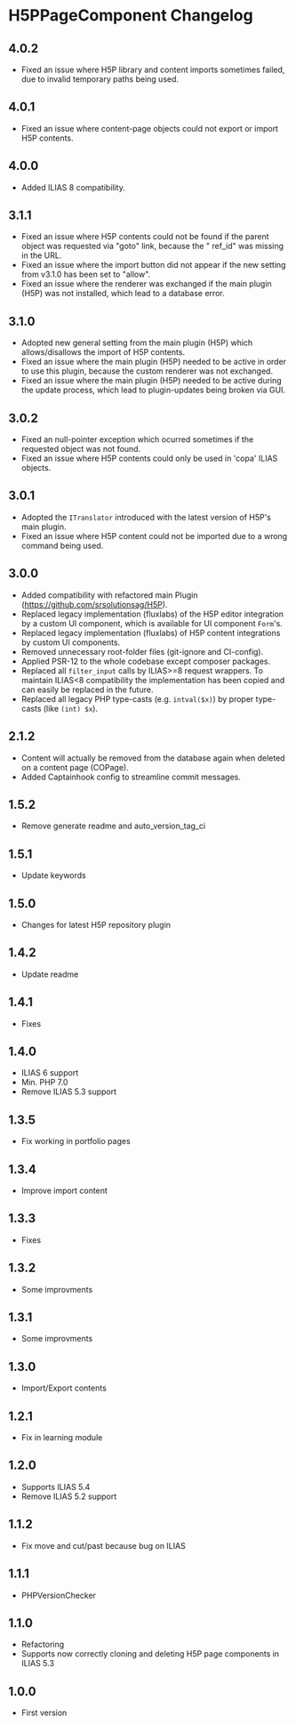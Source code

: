 # H5PPageComponent Changelog

## 4.0.2

- Fixed an issue where H5P library and content imports sometimes failed, due to invalid temporary paths being used.

## 4.0.1

- Fixed an issue where content-page objects could not export or import H5P contents.

## 4.0.0

- Added ILIAS 8 compatibility.

## 3.1.1

- Fixed an issue where H5P contents could not be found if the parent object was requested via "goto" link, because the "
  ref_id" was missing in the URL.
- Fixed an issue where the import button did not appear if the new setting from v3.1.0 has been set to "allow".
- Fixed an issue where the renderer was exchanged if the main plugin (H5P) was not installed, which lead to a database
  error.

## 3.1.0

- Adopted new general setting from the main plugin (H5P) which allows/disallows the import of H5P contents.
- Fixed an issue where the main plugin (H5P) needed to be active in order to use this plugin, because the custom
  renderer was not exchanged.
- Fixed an issue where the main plugin (H5P) needed to be active during the update process, which lead to plugin-updates
  being broken via GUI.

## 3.0.2

- Fixed an null-pointer exception which ocurred sometimes if the requested object was not found.
- Fixed an issue where H5P contents could only be used in 'copa' ILIAS objects.

## 3.0.1

- Adopted the `ITranslator` introduced with the latest version of H5P's main plugin.
- Fixed an issue where H5P content could not be imported due to a wrong command being used.

## 3.0.0

- Added compatibility with refactored main Plugin (https://github.com/srsolutionsag/H5P).
- Replaced legacy implementation (fluxlabs) of the H5P editor integration by a custom UI component, which is available
  for UI component `Form`'s.
- Replaced legacy implementation (fluxlabs) of H5P content integrations by custom UI components.
- Removed unnecessary root-folder files (git-ignore and CI-config).
- Applied PSR-12 to the whole codebase except composer packages.
- Replaced all `filter_input` calls by ILIAS>=8 request wrappers. To maintain ILIAS<8 compatibility the implementation
  has been copied and can easily be replaced in the future.
- Replaced all legacy PHP type-casts (e.g. `intval($x)`) by proper type-casts (like `(int) $x`).

## 2.1.2

- Content will actually be removed from the database again when deleted on a content page (COPage).
- Added Captainhook config to streamline commit messages.

## 1.5.2

- Remove generate readme and auto_version_tag_ci

## 1.5.1

- Update keywords

## 1.5.0

- Changes for latest H5P repository plugin

## 1.4.2

- Update readme

## 1.4.1

- Fixes

## 1.4.0

- ILIAS 6 support
- Min. PHP 7.0
- Remove ILIAS 5.3 support

## 1.3.5

- Fix working in portfolio pages

## 1.3.4

- Improve import content

## 1.3.3

- Fixes

## 1.3.2

- Some improvments

## 1.3.1

- Some improvments

## 1.3.0

- Import/Export contents

## 1.2.1

- Fix in learning module

## 1.2.0

- Supports ILIAS 5.4
- Remove ILIAS 5.2 support

## 1.1.2

- Fix move and cut/past because bug on ILIAS

## 1.1.1

- PHPVersionChecker

## 1.1.0

- Refactoring
- Supports now correctly cloning and deleting H5P page components in ILIAS 5.3

## 1.0.0

- First version
